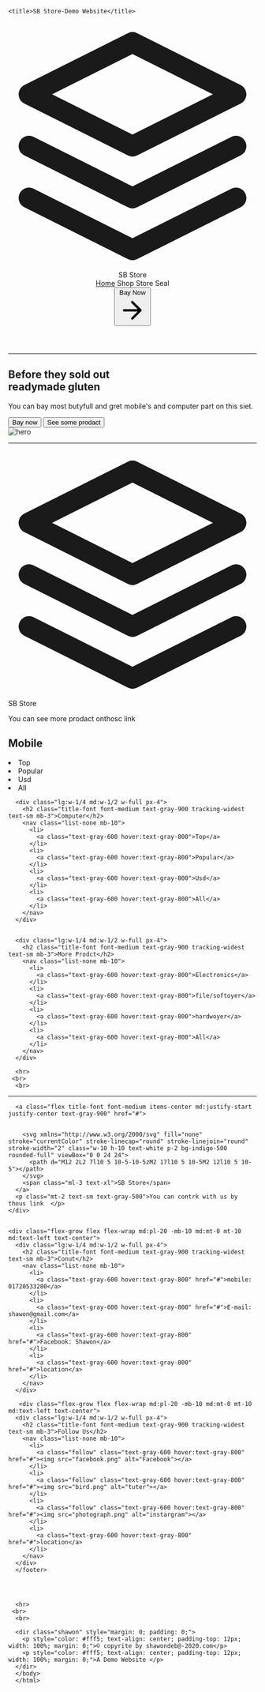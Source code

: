 
<!DOCTYPE html>
<html lang="en">
<head>
	<meta charset="UTF-8">
	<link href="https://unpkg.com/tailwindcss@^1.0/dist/tailwind.min.css" rel="stylesheet">
	<style type="text/css">
		.shawon{
			position: relative;
   			left: 0;
   			bottom: 0;
   			width: 100%;
   			height: 100px;
   			background-color: #313131;
   			color: white;
   			text-align: center;
		}
    .follow img{
      width: 50px;
      height: auto;
      display: inline;
      padding: 5px;
    }
	</style>

	<title>SB Store-Demo Website</title>
</head>
<body>
	<!-- ======================Heder=========================================: -->
<header class="text-gray-700 body-font">
  <div class="container mx-auto flex flex-wrap p-5 flex-col md:flex-row items-center">
    <a class="flex title-font font-medium items-center text-gray-900 mb-4 md:mb-0">
      <svg xmlns="http://www.w3.org/2000/svg" fill="none" stroke="currentColor" stroke-linecap="round" stroke-linejoin="round" stroke-width="2" class="w-10 h-10 text-white p-2 bg-indigo-500 rounded-full" viewBox="0 0 24 24">
        <path d="M12 2L2 7l10 5 10-5-10-5zM2 17l10 5 10-5M2 12l10 5 10-5"></path>
      </svg>
      <span class="ml-3 text-xl">SB Store</span>
    </a>
    <nav class="md:mr-auto md:ml-4 md:py-1 md:pl-4 md:border-l md:border-gray-400	flex flex-wrap items-center text-base justify-center">
      <a class="mr-5 hover:text-gray-900" href="#">Home</a>
      <a class="mr-5 hover:text-gray-900">Shop</a>
      <a class="mr-5 hover:text-gray-900">Store</a>
      <a class="mr-5 hover:text-gray-900">Seal</a>
    </nav>
    <button class="inline-flex items-center bg-gray-200 border-0 py-1 px-3 focus:outline-none hover:bg-gray-300 rounded text-base mt-4 md:mt-0">Bay  Now
      <svg fill="none" stroke="currentColor" stroke-linecap="round" stroke-linejoin="round" stroke-width="2" class="w-4 h-4 ml-1" viewBox="0 0 24 24">
        <path d="M5 12h14M12 5l7 7-7 7"></path>
      </svg>
    </button>
  </div>
</header>
<hr>
<!-- ============================1st step======================================= -->
<section class="text-gray-700 body-font">
  <div class="container mx-auto flex px-5 py-24 md:flex-row flex-col items-center">
    <div class="lg:flex-grow md:w-1/2 lg:pr-24 md:pr-16 flex flex-col md:items-start md:text-left mb-16 md:mb-0 items-center text-center">
      <h1 class="title-font sm:text-4xl text-3xl mb-4 font-medium text-gray-900">Before they sold out
        <br class="hidden lg:inline-block">readymade gluten
      </h1>
      <p class="mb-8 leading-relaxed">You can bay most butyfull and gret mobile's and computer part on this siet. </p>
      <div class="flex justify-center">
        <button class="inline-flex text-white bg-indigo-500 border-0 py-2 px-6 focus:outline-none hover:bg-indigo-600 rounded text-lg">Bay now</button>
        <button class="ml-4 inline-flex text-gray-700 bg-gray-200 border-0 py-2 px-6 focus:outline-none hover:bg-gray-300 rounded text-lg">See some prodact</button>
      </div>
    </div>
    <div class="lg:max-w-lg lg:w-full md:w-1/2 w-5/6">
      <img class="object-cover object-center rounded" alt="hero" src="https://source.unsplash.com/720x600/?mobile, computer">
    </div>
  </div>
</section><hr> 

<!-- ===============================Futer link================================================ -->
<footer class="text-gray-700 body-font">
  <div class="container px-5 py-24 mx-auto flex md:items-center lg:items-start md:flex-row md:flex-no-wrap flex-wrap flex-col">
    <div class="w-64 flex-shrink-0 md:mx-0 mx-auto text-center md:text-left">
      <a class="flex title-font font-medium items-center md:justify-start justify-center text-gray-900">
        <svg xmlns="http://www.w3.org/2000/svg" fill="none" stroke="currentColor" stroke-linecap="round" stroke-linejoin="round" stroke-width="2" class="w-10 h-10 text-white p-2 bg-indigo-500 rounded-full" viewBox="0 0 24 24">
          <path d="M12 2L2 7l10 5 10-5-10-5zM2 17l10 5 10-5M2 12l10 5 10-5"></path>
        </svg>
        <span class="ml-3 text-xl">SB Store</span>
      </a>
      <p class="mt-2 text-sm text-gray-500">You can see more prodact onthosc link </p>
    </div>
    <div class="flex-grow flex flex-wrap md:pl-20 -mb-10 md:mt-0 mt-10 md:text-left text-center">
      <div class="lg:w-1/4 md:w-1/2 w-full px-4">
        <h2 class="title-font font-medium text-gray-900 tracking-widest text-sm mb-3">Mobile</h2>
        <nav class="list-none mb-10">
          <li>
            <a class="text-gray-600 hover:text-gray-800">Top</a>
          </li>
          <li>
            <a class="text-gray-600 hover:text-gray-800">Popular</a>
          </li>
          <li>
            <a class="text-gray-600 hover:text-gray-800">Usd</a>
          </li>
          <li>
            <a class="text-gray-600 hover:text-gray-800">All</a>
          </li>
        </nav>
      </div>


      <div class="lg:w-1/4 md:w-1/2 w-full px-4">
        <h2 class="title-font font-medium text-gray-900 tracking-widest text-sm mb-3">Computer</h2>
        <nav class="list-none mb-10">
          <li>
            <a class="text-gray-600 hover:text-gray-800">Top</a>
          </li>
          <li>
            <a class="text-gray-600 hover:text-gray-800">Popular</a>
          </li>
          <li>
            <a class="text-gray-600 hover:text-gray-800">Usd</a>
          </li>
          <li>
            <a class="text-gray-600 hover:text-gray-800">All</a>
          </li>
        </nav>
      </div>


      <div class="lg:w-1/4 md:w-1/2 w-full px-4">
        <h2 class="title-font font-medium text-gray-900 tracking-widest text-sm mb-3">More Prodct</h2>
        <nav class="list-none mb-10">
          <li>
            <a class="text-gray-600 hover:text-gray-800">Electronics</a>
          </li>
          <li>
            <a class="text-gray-600 hover:text-gray-800">file/softoyer</a>
          </li>
          <li>
            <a class="text-gray-600 hover:text-gray-800">hardwoyer</a>
          </li>
          <li>
            <a class="text-gray-600 hover:text-gray-800">All</a>
          </li>
        </nav>
      </div>

      <hr>
     <br>
      <br>

 
</footer>
<hr>
<!-- ===========================================================counict================================= -->
<footer class="text-gray-700 body-font">
  <div class="container px-5 py-24 mx-auto flex md:items-center lg:items-start md:flex-row md:flex-no-wrap flex-wrap flex-col">
    <div class="w-64 flex-shrink-0 md:mx-0 mx-auto text-center md:text-left">
      

      <a class="flex title-font font-medium items-center md:justify-start justify-center text-gray-900" href="#">


        <svg xmlns="http://www.w3.org/2000/svg" fill="none" stroke="currentColor" stroke-linecap="round" stroke-linejoin="round" stroke-width="2" class="w-10 h-10 text-white p-2 bg-indigo-500 rounded-full" viewBox="0 0 24 24">
          <path d="M12 2L2 7l10 5 10-5-10-5zM2 17l10 5 10-5M2 12l10 5 10-5"></path>
        </svg>
        <span class="ml-3 text-xl">SB Store</span>
      </a>
      <p class="mt-2 text-sm text-gray-500">You can contrk with us by thous link  </p>
    </div>


    <div class="flex-grow flex flex-wrap md:pl-20 -mb-10 md:mt-0 mt-10 md:text-left text-center">
      <div class="lg:w-1/4 md:w-1/2 w-full px-4">
        <h2 class="title-font font-medium text-gray-900 tracking-widest text-sm mb-3">Conut</h2>
        <nav class="list-none mb-10">
          <li>
            <a class="text-gray-600 hover:text-gray-800" href="#">mobile: 01720533280</a>
          </li>
          <li>
            <a class="text-gray-600 hover:text-gray-800" href="#">E-mail: shawon@gmail.com</a>
          </li>
          <li>
            <a class="text-gray-600 hover:text-gray-800" href="#">Facebook: Shawon</a>
          </li>
          <li>
            <a class="text-gray-600 hover:text-gray-800" href="#">location</a>
          </li>
        </nav>
      </div>

       <div class="flex-grow flex flex-wrap md:pl-20 -mb-10 md:mt-0 mt-10 md:text-left text-center">
      <div class="lg:w-1/4 md:w-1/2 w-full px-4">
        <h2 class="title-font font-medium text-gray-900 tracking-widest text-sm mb-3">Follow Us</h2>
        <nav class="list-none mb-10">
          <li>
            <a class="follow" class="text-gray-600 hover:text-gray-800" href="#"><img src="facebook.png" alt="Facebook"></a>
          </li>
          <li>
            <a class="follow" class="text-gray-600 hover:text-gray-800" href="#"><img src="bird.png" alt="tuter"></a>
          </li>
          <li>
            <a class="follow" class="text-gray-600 hover:text-gray-800" href="#"><img src="photograph.png" alt="instargram"></a>
          </li>
          <li>
            <a class="text-gray-600 hover:text-gray-800" href="#">location</a>
          </li>
        </nav>
      </div>
      </footer>



      
      <hr>
     <br>
      <br>
      
 

<!-- =================================futer============================================================= -->
      <dir class="shawon" style="margin: 0; padding: 0;">
      	<p style="color: #fff5; text-align: center; padding-top: 12px; width: 100%; margin: 0;">© copyrite by shawondeb@-2020.com</p>
      	<p style="color: #fff5; text-align: center; padding-top: 12px; width: 100%; margin: 0;">A Demo Website </p>
      </dir>
      </body>
      </html>


